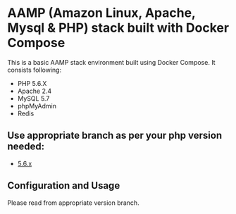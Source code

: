 # AAMP (Amazon Linux, Apache, Mysql & PHP) stack built with Docker Compose

This is a basic AAMP stack environment built using Docker Compose. It consists following:

- PHP 5.6.X
- Apache 2.4
- MySQL 5.7
- phpMyAdmin
- Redis

## Use appropriate branch as per your php version needed:

* [5.6.x](https://github.com/jerfeson/docker-compose-aamp/tree/5.6.x)

## Configuration and Usage

Please read from appropriate version branch.